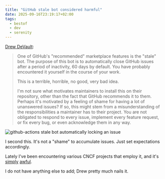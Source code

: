 ```yaml
---
title: "GitHub stale bot considered harmful"
date: 2025-09-16T23:19:17+02:00
tags:
  - bestof
  - dev
  - serenity
---
```


[Drew DeVault](https://drewdevault.com/2021/10/26/stalebot.html):

> One of GitHub's "recommended" marketplace features is the "stale" bot. The
> purpose of this bot is to automatically close GitHub issues after a period of
> inactivity, 60 days by default. You have probably encountered it yourself in
> the course of your work.
>
> This is a terrible, horrible, no good, very bad idea.
>
> I'm not sure what motivates maintainers to install this on their repository,
> other than the fact that GitHub recommends it to them. Perhaps it's motivated
> by a feeling of shame for having a lot of unanswered issues? If so, this might
> stem from a misunderstanding of the responsibilities a maintainer has to their
> project. You are not obligated to respond to every issue, implement every
> feature request, or fix every bug, or even acknowledge them in any way.

![github-actions stale bot automatically locking an issue](https://redacted.moe/f/e2f0d39c.png)

I second this. It's not a "shame" to accumulate issues. Just set expectations
accordingly.

Lately I've been encountering various CNCF projects that employ it, and it's
[simply](https://github.com/helm/helm/issues/13192)
[awful](https://github.com/helm/chart-testing/issues/748).

I do not have anything else to add; Drew pretty much nails it.
